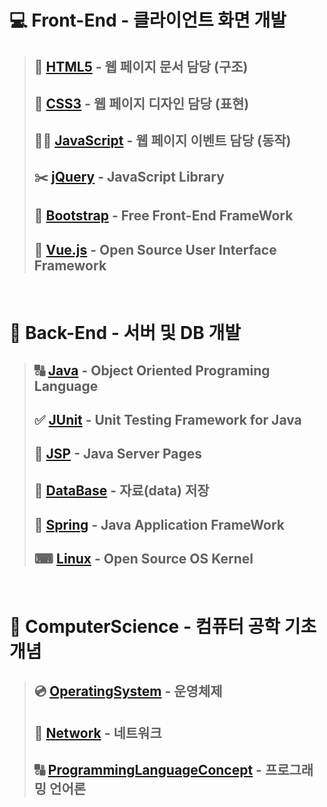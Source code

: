 # 💻 **Front-End** - **클라이언트** 화면 개발
>## 📃 [**HTML5**](Front-End/HTML5/README.md) - 웹 페이지 **문서** 담당 **(구조)**
>## 🌈 [**CSS3**](Front-End/CSS3/README.md) - 웹 페이지 **디자인** 담당 **(표현)**
>## 🚴‍♀️ [**JavaScript**](Front-End/JavaScript/README.md) - 웹 페이지 **이벤트** 담당 **(동작)**
>## ✂️ [**jQuery**](Front-End/jQuery/README.md) - JavaScript **Library**
>## 🛒 [**Bootstrap**](Front-End/Bootstrap/README.md) - Free Front-End **FrameWork**
>## 🎥 [**Vue.js**](Front-End/Vue.js/README.md) - Open Source User Interface **Framework**

<br>

# 💽 **Back-End** - **서버 및 DB** 개발
>## 🔠 [**Java**](Back-End/Java/README.md) - Object Oriented Programing Language
>## ✅ [**JUnit**](Back-End/JUnit/README.md) - Unit Testing Framework for Java
>## 🔄 [**JSP**](Back-End/JSP/README.md) - Java Server Pages
>## 📁 [**DataBase**](Back-End/DataBase/README.md) - **자료(data)** 저장
>## 🐍 [**Spring**](Back-End/Spring/README.md) - Java Application **FrameWork**
>## ⌨ [**Linux**](Back-End/Linux/README.md) - Open Source OS Kernel

<br>

# 🧮 **ComputerScience** - 컴퓨터 공학 기초 개념
>## 💿 [**OperatingSystem**](ComputerScience/OperatingSystem/README.md) - 운영체제
>## 🔀 [**Network**](ComputerScience/Network/README.md) - 네트워크
>## 🔠 [**ProgrammingLanguageConcept**](ComputerScience/ProgrammingLanguageConcept/README.md) - 프로그래밍 언어론
